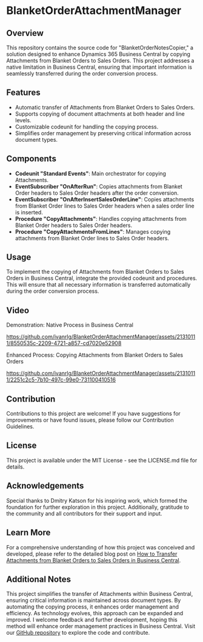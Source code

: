 # BlanketOrderAttachmentManager

## Overview
This repository contains the source code for "BlanketOrderNotesCopier," a solution designed to enhance Dynamics 365 Business Central by copying Attachments from Blanket Orders to Sales Orders. This project addresses a native limitation in Business Central, ensuring that important information is seamlessly transferred during the order conversion process.

## Features
- Automatic transfer of Attachments from Blanket Orders to Sales Orders.
- Supports copying of document attachments at both header and line levels.
- Customizable codeunit for handling the copying process.
- Simplifies order management by preserving critical information across document types.

## Components
- **Codeunit "Standard Events"**: Main orchestrator for copying Attachments.
- **EventSubscriber "OnAfterRun"**: Copies attachments from Blanket Order headers to Sales Order headers after the order conversion.
- **EventSubscriber "OnAfterInsertSalesOrderLine"**: Copies attachments from Blanket Order lines to Sales Order headers when a sales order line is inserted.
- **Procedure "CopyAttachments"**: Handles copying attachments from Blanket Order headers to Sales Order headers.
- **Procedure "CopyAttachmentsFromLines"**: Manages copying attachments from Blanket Order lines to Sales Order headers.

## Usage
To implement the copying of Attachments from Blanket Orders to Sales Orders in Business Central, integrate the provided codeunit and procedures. This will ensure that all necessary information is transferred automatically during the order conversion process.

## Video
Demonstration: Native Process in Business Central

https://github.com/ivanrlg/BlanketOrderAttachmentManager/assets/21310111/8550535c-2209-4721-a857-cd7020e52908



Enhanced Process: Copying Attachments from Blanket Orders to Sales Orders


https://github.com/ivanrlg/BlanketOrderAttachmentManager/assets/21310111/2251c2c5-7b10-497c-99e0-731100410516



## Contribution
Contributions to this project are welcome! If you have suggestions for improvements or have found issues, please follow our Contribution Guidelines.

## License
This project is available under the MIT License - see the LICENSE.md file for details.

## Acknowledgements
Special thanks to Dmitry Katson for his inspiring work, which formed the foundation for further exploration in this project. Additionally, gratitude to the community and all contributors for their support and input.

## Learn More
For a comprehensive understanding of how this project was conceived and developed, please refer to the detailed blog post on [How to Transfer Attachments from Blanket Orders to Sales Orders in Business Central](https://ivansingleton.dev/how-to-transfer-Attachments-from-blanket-orders-to-sales-orders-in-business-central/).

## Additional Notes
This project simplifies the transfer of Attachments within Business Central, ensuring critical information is maintained across document types. By automating the copying process, it enhances order management and efficiency. As technology evolves, this approach can be expanded and improved. I welcome feedback and further development, hoping this method will enhance order management practices in Business Central. Visit our [GitHub repository](https://github.com/ivanrlg/BlanketOrderAttachmentManager) to explore the code and contribute.
